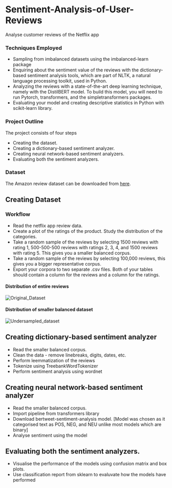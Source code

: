 # Sentiment-Analysis-of-User-Reviews
Analyse customer reviews of the Netflix app

### Techniques Employed
   * Sampling from imbalanced datasets using the imbalanced-learn package
   * Enquiring about the sentiment value of the reviews with the dictionary-based sentiment analysis tools, which are part of NLTK, a natural language processing toolkit, used in Python.
   * Analyzing the reviews with a state-of-the-art deep learning technique, namely with the DistilBERT model. To build this model, you will need to run Pytorch, transformers, and the simpletransformers packages.
   * Evaluating your model and creating descriptive statistics in Python with scikit-learn library.
  
   
### Project Outline

The project consists of four steps
   * Creating the dataset.
   * Creating a dictionary-based sentiment analyzer.
   * Creating neural network-based sentiment analyzers.
   * Evaluating both the sentiment analyzers.
     
### Dataset

The Amazon review dataset can be downloaded from [here](https://www.kaggle.com/datasets/ashishkumarak/netflix-reviews-playstore-daily-updated?resource=download).



## Creating Dataset

### Workflow

   * Read the netflix app review data.
   * Create a plot of the ratings of the product. Study the distribution of the categories.
   * Take a random sample of the reviews by selecting 1500 reviews with rating 1, 500-500-500 reviews with ratings 2, 3, 4, and 1500 reviews with rating 5. This gives you a smaller balanced corpus.
   * Take a random sample of the reviews by selecting 100,000 reviews, this gives you a bigger representative corpus.
   * Export your corpora to two separate .csv files. Both of your tables should contain a column for the reviews and a column for the ratings.

#### Distribution of entire reviews
![Original_Dataset](https://github.com/Amloner/Sentiment-Analysis-of-User-Reviews/assets/124287518/6a2f7ff2-21ef-4862-a405-f6a03481edc9)

#### Distribution of smaller balanced dataset
![Undersampled_dataset](https://github.com/Amloner/Sentiment-Analysis-of-User-Reviews/assets/124287518/7262350a-6794-4134-903e-34255231cb37)

## Creating dictionary-based sentiment analyzer
   * Read the smaller balanced corpus.
   * Clean the data - remove linebreaks, digits, dates, etc.
   * Perform leemmatization of the reviews
   * Tokenize using TreebankWordTokenizer
   * Perform sentiment analysis using wordnet

## Creating neural network-based sentiment analyzer
   * Read the smaller balanced corpus.
   * Import pipeline from transformers library
   * Download bertweet-sentiment-analysis model. [Model was chosen as it categorised text as POS, NEG, and NEU unlike most models which are binary]
   * Analyse sentiment using the model

## Evaluating both the sentiment analyzers.
   * Visualise the performance of the models using confusion matrix and box plots.
   * Use classification report from sklearn to evaluvate how the models have performed
